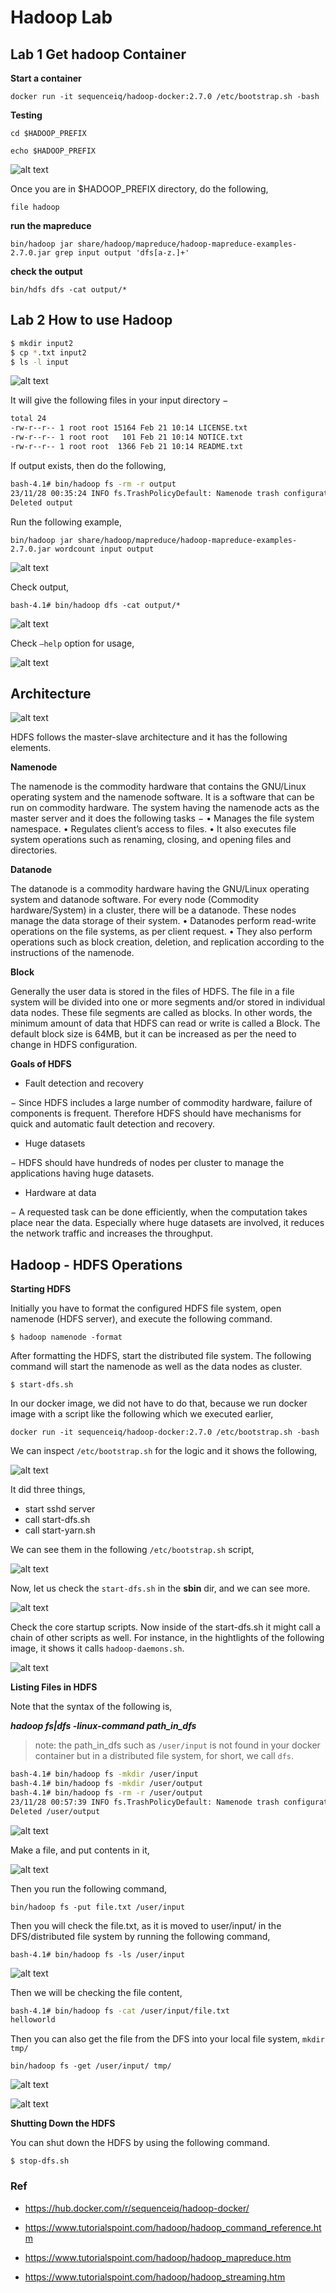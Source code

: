 # Hadoop Lab

## Lab 1 Get hadoop Container

**Start a container**

`docker run -it sequenceiq/hadoop-docker:2.7.0 /etc/bootstrap.sh -bash`

**Testing**

`cd $HADOOP_PREFIX`

`echo $HADOOP_PREFIX`

![alt text](../../../../images/big_data/hadoop/image.png)

Once you are in $HADOOP_PREFIX directory, do the following,

`file hadoop`

**run the mapreduce**

`bin/hadoop jar share/hadoop/mapreduce/hadoop-mapreduce-examples-2.7.0.jar grep input output 'dfs[a-z.]+'`

**check the output**

`bin/hdfs dfs -cat output/*`

## Lab 2 How to use Hadoop

```bash
$ mkdir input2 
$ cp *.txt input2
$ ls -l input 
```
![alt text](../../../../images/big_data/hadoop/image-1.png)

It will give the following files in your input directory −

```bash
total 24 
-rw-r--r-- 1 root root 15164 Feb 21 10:14 LICENSE.txt 
-rw-r--r-- 1 root root   101 Feb 21 10:14 NOTICE.txt
-rw-r--r-- 1 root root  1366 Feb 21 10:14 README.txt 
```

If output exists, then do the following,

```bash
bash-4.1# bin/hadoop fs -rm -r output
23/11/28 00:35:24 INFO fs.TrashPolicyDefault: Namenode trash configuration: Deletion interval = 0 minutes, Emptier interval = 0 minutes.
Deleted output
```

Run the following example,

`bin/hadoop jar share/hadoop/mapreduce/hadoop-mapreduce-examples-2.7.0.jar wordcount input output`

![alt text](../../../../images/big_data/hadoop/image-2.png)

Check output,

`bash-4.1# bin/hadoop dfs -cat output/*`

![alt text](../../../../images/big_data/hadoop/image-3.png)

Check `–help` option for usage,

![alt text](../../../../images/big_data/hadoop/image-4.png)

## Architecture

![alt text](../../../../images/big_data/hadoop/image-5.png)

HDFS follows the master-slave architecture and it has the following elements.

**Namenode**

The namenode is the commodity hardware that contains the GNU/Linux operating system and the namenode software. It is a software that can be run on commodity hardware. The system having the namenode acts as the master server and it does the following tasks −
    • Manages the file system namespace.
    • Regulates client’s access to files.
    • It also executes file system operations such as renaming, closing, and opening files and directories.

**Datanode**

The datanode is a commodity hardware having the GNU/Linux operating system and datanode software. For every node (Commodity hardware/System) in a cluster, there will be a datanode. These nodes manage the data storage of their system.
    • Datanodes perform read-write operations on the file systems, as per client request.
    • They also perform operations such as block creation, deletion, and replication according to the instructions of the namenode.

**Block**

Generally the user data is stored in the files of HDFS. The file in a file system will be divided into one or more segments and/or stored in individual data nodes. These file segments are called as blocks. In other words, the minimum amount of data that HDFS can read or write is called a Block. The default block size is 64MB, but it can be increased as per the need to change in HDFS configuration.

**Goals of HDFS**

* Fault detection and recovery

− Since HDFS includes a large number of commodity hardware, failure of components is frequent. Therefore HDFS should have mechanisms for quick and automatic fault detection and recovery.

* Huge datasets

− HDFS should have hundreds of nodes per cluster to manage the applications having huge datasets.

* Hardware at data

− A requested task can be done efficiently, when the computation takes place near the data. Especially where huge datasets are involved, it reduces the network traffic and increases the throughput.

## Hadoop - HDFS Operations

**Starting HDFS**

Initially you have to format the configured HDFS file system, open namenode (HDFS server), and execute the following command.

`$ hadoop namenode -format`

After formatting the HDFS, start the distributed file system. The following command will start the namenode as well as the data nodes as cluster.

`$ start-dfs.sh`

In our docker image, we did not have to do that, because we run docker image with a script like the following which we executed earlier,

`docker run -it sequenceiq/hadoop-docker:2.7.0 /etc/bootstrap.sh -bash`

We can inspect `/etc/bootstrap.sh` for the logic and it shows the following,

![alt text](../../../../images/big_data/hadoop/image-6.png)

It did three things,

* start sshd server
* call start-dfs.sh
* call start-yarn.sh

We can see them in the following `/etc/bootstrap.sh` script,

![alt text](../../../../images/big_data/hadoop/image-7.png)

Now, let us check the `start-dfs.sh` in the **sbin** dir, and we can see more.


![alt text](../../../../images/big_data/hadoop/image-8.png)

Check the core startup scripts. Now inside of the start-dfs.sh it might call a chain of other scripts as well. For instance, in the hightlights of the following image, it shows it calls `hadoop-daemons.sh`.

![alt text](../../../../images/big_data/hadoop/image-9.png)

**Listing Files in HDFS**

Note that the syntax of the following is,

***hadoop fs|dfs -linux-command path_in_dfs***

> note: the path_in_dfs such as `/user/input` is not found in your docker container but in a distributed file system, for short, we call `dfs`.

```bash
bash-4.1# bin/hadoop fs -mkdir /user/input 
bash-4.1# bin/hadoop fs -mkdir /user/output
bash-4.1# bin/hadoop fs -rm -r /user/output
23/11/28 00:57:39 INFO fs.TrashPolicyDefault: Namenode trash configuration: Deletion interval = 0 minutes, Emptier interval = 0 minutes.
Deleted /user/output
```

![alt text](../../../../images/big_data/hadoop/image-10.png)

Make a file, and put contents in it,

![alt text](../../../../images/big_data/hadoop/image-11.png)

Then you run the following command,

`bin/hadoop fs -put file.txt /user/input `

Then you will check the file.txt, as it is moved to user/input/ in the DFS/distributed file system by running the following command,

`bash-4.1# bin/hadoop fs -ls /user/input`

![alt text](../../../../images/big_data/hadoop/image-12.png)

Then we will be checking the file content, 

```bash
bash-4.1# bin/hadoop fs -cat /user/input/file.txt 
helloworld
```

Then you can also get the file from the DFS into your local file system,
`mkdir tmp/`

`bin/hadoop fs -get /user/input/ tmp/`

![alt text](../../../../images/big_data/hadoop/image-13.png)

![alt text](../../../../images/big_data/hadoop/image-14.png)

**Shutting Down the HDFS**

You can shut down the HDFS by using the following command.

`$ stop-dfs.sh`

### Ref

- https://hub.docker.com/r/sequenceiq/hadoop-docker/

- https://www.tutorialspoint.com/hadoop/hadoop_command_reference.htm

- https://www.tutorialspoint.com/hadoop/hadoop_mapreduce.htm

- https://www.tutorialspoint.com/hadoop/hadoop_streaming.htm